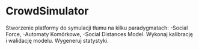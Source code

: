 # CrowdSimulator
Stworzenie platformy do symulacji tłumu na kilku paradygmatach: 
-Social Force, 
-Automaty Komórkowe, 
-Social Distances Model. 
Wykonaj kalibrację i walidację modelu. Wygeneruj statystyki.
